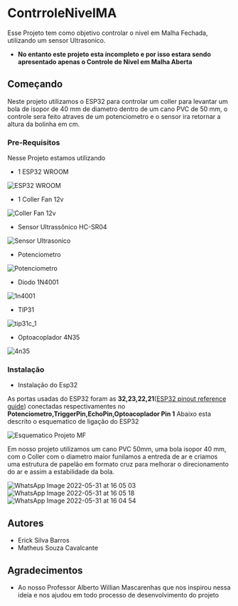 # ContrroleNivelMA

Esse Projeto tem como objetivo controlar o nivel em Malha Fechada, utilizando um sensor Ultrasonico.
+ **No entanto este projeto esta incompleto e por isso estara sendo apresentado apenas o Controle de Nivel em Malha Aberta**

## Começando
Neste projeto utilizamos o ESP32 para controlar um coller para levantar um bola de isopor de 40 mm de diametro dentro de um cano PVC de 50 mm, o controle sera feito atraves de um potenciometro e o sensor ira retornar a altura da bolinha em cm.

### Pre-Requisitos

Nesse Projeto estamos utilizando 
+  1 ESP32 WROOM 

![ESP32 WROOM](https://user-images.githubusercontent.com/102180418/165987910-1f286904-60ef-468d-951c-4cf2e3d16c87.jpg)

+  1 Coller Fan 12v 

![Coller Fan 12v](https://user-images.githubusercontent.com/102180418/171273683-7635ad5e-0491-4d16-ba89-3431696e53d0.jpg)

+  Sensor Ultrassônico HC-SR04

![Sensor Ultrasonico](https://user-images.githubusercontent.com/102180418/171274073-f3bd9406-5c67-4970-873c-1a1546eeed5a.png)

+  Potenciometro

![Potenciometro](https://user-images.githubusercontent.com/102180418/171274089-58c0e729-3723-4459-a9dc-9ce2403b3308.jpg)

+  Diodo 1N4001

![1n4001](https://user-images.githubusercontent.com/102180418/171274114-4414477d-b978-4634-98b3-43d4c59fa45d.jpg)

+  TIP31

![tip31c_1](https://user-images.githubusercontent.com/102180418/171274138-742eef81-c4de-43c9-abc7-2d298476bf92.jpg)

+  Optoacoplador 4N35

![4n35](https://user-images.githubusercontent.com/102180418/171274164-90e87a6a-c34d-4514-b2d6-1ddaf95401aa.jpg)



### Instalação
 + Instalação do Esp32
 
 As portas usadas do ESP32 foram as **32,23,22,21**([ESP32 pinout reference guide](https://randomnerdtutorials.com/esp32-pinout-reference-gpios/)) conectadas respectivamentes no **Potenciometro,TriggerPin,EchoPin,Optoacoplador Pin 1** 
 Abaixo esta descrito o esquematico de ligação do ESP32
 
 ![Esquematico Projeto MF](https://user-images.githubusercontent.com/102180418/171274659-9ab780cc-6614-4f9b-93c5-3c691caf1321.png)
 
 Em nosso projeto utilizamos um cano PVC 50mm, uma bola isopor 40 mm, com o Coller com o diametro maior funilamos a entreda de ar e criamos uma estrutura de papelão em formato cruz para melhorar o direcionamento do ar e assim a estabilidade da bola.
 
![WhatsApp Image 2022-05-31 at 16 05 03](https://user-images.githubusercontent.com/102180418/171275627-8d9cfff4-e36b-4307-bc41-e5408f3c087a.jpeg)
![WhatsApp Image 2022-05-31 at 16 05 18](https://user-images.githubusercontent.com/102180418/171275636-297f2613-6255-4904-8cee-d7a2940f49a9.jpeg)
![WhatsApp Image 2022-05-31 at 16 04 54](https://user-images.githubusercontent.com/102180418/171275642-75d3b94c-783f-4dc9-be05-f64418984e25.jpeg)


 

## Autores

 - Erick Silva Barros
 - Matheus Souza Cavalcante

## Agradecimentos

  - Ao nosso Professor Alberto Willian Mascarenhas que nos inspirou nessa ideia e nos ajudou em todo processo de desenvolvimento do projeto

